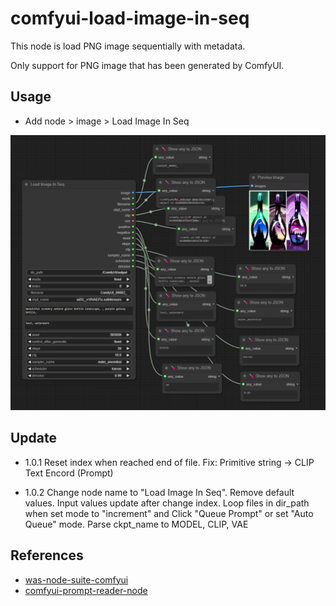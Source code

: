 # comfyui-load-image-in-seq

This node is load PNG image sequentially with metadata.

Only support for PNG image that has been generated by ComfyUI.

## Usage

- Add node > image > Load Image In Seq

![image-1](./images/1.png)

## Update

- 1.0.1
  Reset index when reached end of file.
  Fix: Primitive string -> CLIP Text Encord (Prompt)

- 1.0.2
  Change node name to "Load Image In Seq".
  Remove default values.
  Input values update after change index.
  Loop files in dir_path when set mode to "increment" and Click "Queue Prompt" or set "Auto Queue" mode.
  Parse ckpt_name to MODEL, CLIP, VAE

## References

- [was-node-suite-comfyui](https://github.com/WASasquatch/was-node-suite-comfyui)
- [comfyui-prompt-reader-node](https://github.com/receyuki/comfyui-prompt-reader-node)